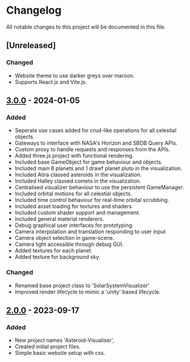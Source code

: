 # Changelog

All notable changes to this project will be documented in this file.

## [Unreleased]
### Changed
- Website theme to use darker greys over maroon.
- Supports React.js and Vite.js.

## [3.0.0] - 2024-01-05
### Added
- Seperate use cases added for crud-like operations for all celestial objects.
- Gateways to interface with NASA's Horizon and SBDB Query APIs.
- Custom proxy to handle requests and responses from the APIs.
- Added three.js project with functional rendering.
- Included base GameObject for game behaviour and objects.
- Included main 8 planets and 1 drawf planet pluto in the visualization.
- Included Atira classed asteroids in the visualization.
- Included Halley classed comets in the visualization.
- Centralised visualizer behaviour to use the persistent GameManager.
- Included orbital motions for all celestial objects.
- Included time control behaviour for real-time orbital scrubbing.
- Included asset loading for textures and shaders
- Included custom shader support and management.
- Included general material renderers.
- Debug graphical user interfaces for prototyping.
- Camera interpolation and translation responding to user input
- Camera object selection in game-scene.
- Camera light accessible through debug GUI.
- Added textures for each planet.
- Added texture for background sky.

### Changed
- Renamed base project class to 'SolarSystemVisualizer'
- Improved render lifecycle to mimic a 'unity' based lifecycle.

## [2.0.0] - 2023-09-17
### Added
- New project names 'Asteroid-Visualiser',
- Created initial project files.
- Simple basic website setup with css.


[3.0.0]: https://github.com/jChicote/Asteroid_Visualizer/compare/v2.0.1...v3.0.0
[2.0.0]: https://github.com/jChicote/Asteroid_Visualizer/releases/tag/v2.0.1